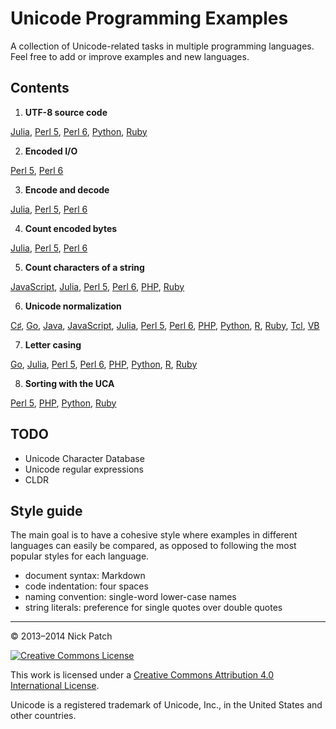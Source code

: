 # Unicode Programming Examples

A collection of Unicode-related tasks in multiple programming languages. Feel
free to add or improve examples and new languages.

## Contents

1. **UTF-8 source code**

  [Julia](source-code/julia.md),
  [Perl 5](source-code/perl5.md),
  [Perl 6](source-code/perl6.md),
  [Python](source-code/python.md),
  [Ruby](source-code/ruby.md)

2. **Encoded I/O**

  [Perl 5](io/perl5.md),
  [Perl 6](io/perl6.md)

3. **Encode and decode**

  [Julia](encode-decode/julia.md),
  [Perl 5](encode-decode/perl5.md),
  [Perl 6](encode-decode/perl6.md)

4. **Count encoded bytes**

  [Julia](count-bytes/julia.md),
  [Perl 5](count-bytes/perl5.md),
  [Perl 6](count-bytes/perl6.md)

5. **Count characters of a string**

  [JavaScript](count-characters/javascript.md),
  [Julia](count-characters/julia.md),
  [Perl 5](count-characters/perl5.md),
  [Perl 6](count-characters/perl6.md),
  [PHP](count-characters/php.md),
  [Ruby](count-characters/ruby.md)

6. **Unicode normalization**

  [C♯](normalization/csharp.md),
  [Go](normalization/go.md),
  [Java](normalization/java.md),
  [JavaScript](normalization/javascript.md),
  [Julia](normalization/julia.md),
  [Perl 5](normalization/perl5.md),
  [Perl 6](normalization/perl6.md),
  [PHP](normalization/php.md),
  [Python](normalization/python.md),
  [R](normalization/r.md),
  [Ruby](normalization/ruby.md),
  [Tcl](normalization/tcl.md),
  [VB](normalization/vb.md)

7. **Letter casing**

  [Go](letter-casing/go.md),
  [Julia](letter-casing/julia.md),
  [Perl 5](letter-casing/perl5.md),
  [Perl 6](letter-casing/perl6.md),
  [PHP](letter-casing/php.md),
  [Python](letter-casing/python.md),
  [R](letter-casing/r.md),
  [Ruby](letter-casing/ruby.md)

8. **Sorting with the UCA**

  [Perl 5](sorting/perl5.md),
  [PHP](sorting/php.md),
  [Python](sorting/python.md),
  [Ruby](sorting/ruby.md)

## TODO

* Unicode Character Database
* Unicode regular expressions
* CLDR

## Style guide

The main goal is to have a cohesive style where examples in different languages
can easily be compared, as opposed to following the most popular styles for each
language.

* document syntax: Markdown
* code indentation: four spaces
* naming convention: single-word lower-case names
* string literals: preference for single quotes over double quotes

---

© 2013–2014 Nick Patch

[![Creative Commons License](http://i.creativecommons.org/l/by/4.0/80x15.png)](http://creativecommons.org/licenses/by/4.0/)

This work is licensed under a
[Creative Commons Attribution 4.0 International License](http://creativecommons.org/licenses/by/4.0/).

Unicode is a registered trademark of Unicode, Inc., in the United States and
other countries.

